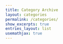 ```yaml
---
title: Category Archive
layout: categories
permalink: /categories/
show_excerpts: true
entries_layout: list
usemathjax: true
---
```


